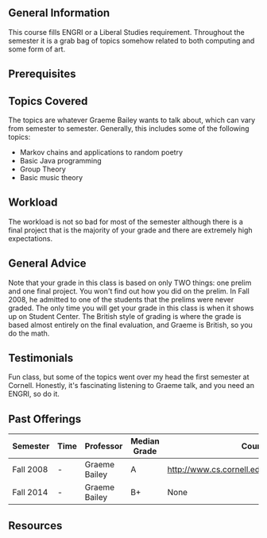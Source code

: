 ## General Information
This course fills ENGRI or a Liberal Studies requirement. Throughout the semester it is a grab bag of topics somehow related to both computing and some form of art.

## Prerequisites

## Topics Covered
The topics are whatever Graeme Bailey wants to talk about, which can vary from semester to semester. Generally, this includes some of the following topics:
 - Markov chains and applications to random poetry
 - Basic Java programming
 - Group Theory
 - Basic music theory

## Workload
The workload is not so bad for most of the semester although there is a final project that is the majority of your grade and there are extremely high expectations.

## General Advice
Note that your grade in this class is based on only TWO things: one prelim and one final project. You won't find out how you did on the prelim. In Fall 2008, he admitted to one of the students that the prelims were never graded. The only time you will get your grade in this class is when it shows up on Student Center. The British style of grading is where the grade is based almost entirely on the final evaluation, and Graeme is British, so you do the math.

## Testimonials
Fun class, but some of the topics went over my head the first semester at Cornell. Honestly, it's fascinating listening to Graeme talk, and you need an ENGRI, so do it.

## Past Offerings

| Semester | Time | Professor | Median Grade | Course Page |
| --- | --- | --- | --- | --- |
| Fall 2008 | - | Graeme Bailey | A | http://www.cs.cornell.edu/courses/CS1610/2008fa/ |
| Fall 2014 | - | Graeme Bailey | B+ | None |

## Resources
